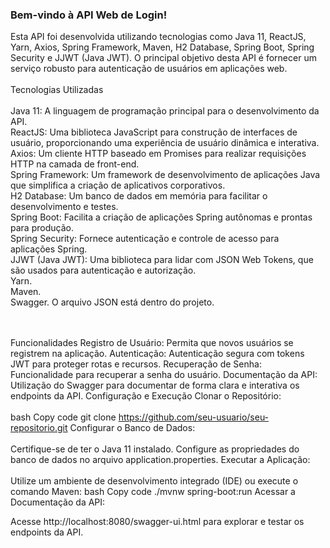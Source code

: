 <h3>
Bem-vindo à API Web de Login! </h3>

Esta API foi desenvolvida utilizando tecnologias como Java 11, ReactJS, Yarn, Axios, Spring Framework, Maven, H2 Database, Spring Boot, Spring Security e JJWT (Java JWT). O principal objetivo desta API é fornecer um serviço robusto para autenticação de usuários em aplicações web.
<br><br>
Tecnologias Utilizadas<br><br>
Java 11: A linguagem de programação principal para o desenvolvimento da API.<br>
ReactJS: Uma biblioteca JavaScript para construção de interfaces de usuário, proporcionando uma experiência de usuário dinâmica e interativa.<br>
Axios: Um cliente HTTP baseado em Promises para realizar requisições HTTP na camada de front-end.<br>
Spring Framework: Um framework de desenvolvimento de aplicações Java que simplifica a criação de aplicativos corporativos.<br>
H2 Database: Um banco de dados em memória para facilitar o desenvolvimento e testes.<br>
Spring Boot: Facilita a criação de aplicações Spring autônomas e prontas para produção.<br>
Spring Security: Fornece autenticação e controle de acesso para aplicações Spring.<br>
JJWT (Java JWT): Uma biblioteca para lidar com JSON Web Tokens, que são usados para autenticação e autorização.<br>
Yarn.<br>
Maven.<br>
Swagger. O arquivo JSON está dentro do projeto.

<br><br>
Funcionalidades
Registro de Usuário: Permita que novos usuários se registrem na aplicação.
Autenticação: Autenticação segura com tokens JWT para proteger rotas e recursos.
Recuperação de Senha: Funcionalidade para recuperar a senha do usuário.
Documentação da API: Utilização do Swagger para documentar de forma clara e interativa os endpoints da API.
Configuração e Execução
Clonar o Repositório:
<br><br>
bash
Copy code
git clone https://github.com/seu-usuario/seu-repositorio.git
Configurar o Banco de Dados:
<br><br>
Certifique-se de ter o Java 11 instalado.
Configure as propriedades do banco de dados no arquivo application.properties.
Executar a Aplicação:
<br><br>
Utilize um ambiente de desenvolvimento integrado (IDE) ou execute o comando Maven:
bash
Copy code
./mvnw spring-boot:run
Acessar a Documentação da API:

Acesse http://localhost:8080/swagger-ui.html para explorar e testar os endpoints da API.
